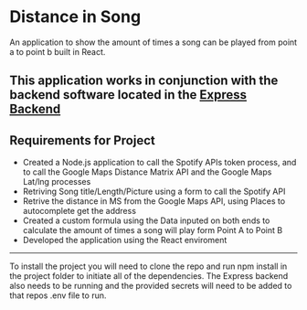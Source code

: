 # Distance in Song

An application to show the amount of times a song can be played from point a to point b built in React.

This application works in conjunction with the backend software located in the [Express Backend](https://github.com/KevinMilacki/express-backend)
---

## Requirements for Project


- Created a Node.js application to call the Spotify APIs token process, and to call the Google Maps Distance Matrix API and the Google Maps Lat/lng processes
- Retriving Song title/Length/Picture using a form to call the Spotify API
- Retrive the distance in MS from the Google Maps API, using Places to autocomplete get the address
- Created a custom formula using the Data inputed on both ends to calculate the amount of times a song will play form Point A to Point B
- Developed the application using the React enviroment
---

To install the project you will need to clone the repo and run npm install in the project folder to initiate all of the dependencies. The Express backend also needs to be 
running and the provided secrets will need to be added to that repos .env file to run.


  
